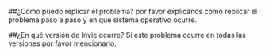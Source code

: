 ##¿Cómo puedo replicar el problema?
por favor explicanos como replicar el problema paso a paso y en que sistema operativo ocurre.

##¿En qué versión de Invie ocurre?
Si este problema ocurre en todas las versiones por favor mencionarlo.
